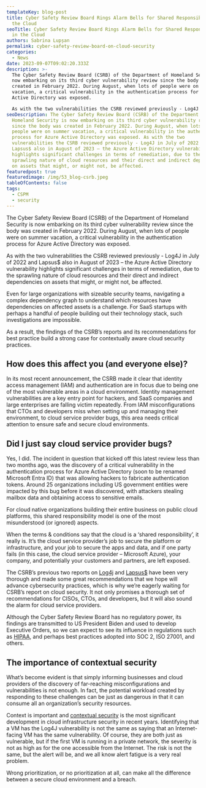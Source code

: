 ```yaml
---
templateKey: blog-post
title: Cyber Safety Review Board Rings Alarm Bells for Shared Responsibility in
  the Cloud
seoTitle: Cyber Safety Review Board Rings Alarm Bells for Shared Responsibility
  in the Cloud
authors: Sabrina Lupșan
permalink: cyber-safety-review-board-on-cloud-security
categories:
  - News
date: 2023-09-07T09:02:20.333Z
description: >-
  The Cyber Safety Review Board (CSRB) of the Department of Homeland Security is
  now embarking on its third cyber vulnerability review since the body was
  created in February 2022. During August, when lots of people were on summer
  vacation, a critical vulnerability in the authentication process for Azure
  Active Directory was exposed.

  As with the two vulnerabilities the CSRB reviewed previously - Log4J in July of 2022 and Lapsus$ also in August of 2023 – the Azure Active Directory vulnerability highlights significant challenges in terms of remediation, due to the sprawling nature of cloud resources and their direct and indirect dependencies on assets that might, or might not, be affected.  
seoDescription: The Cyber Safety Review Board (CSRB) of the Department of
  Homeland Security is now embarking on its third cyber vulnerability review
  since the body was created in February 2022. During August, when lots of
  people were on summer vacation, a critical vulnerability in the authentication
  process for Azure Active Directory was exposed. As with the two
  vulnerabilities the CSRB reviewed previously - Log4J in July of 2022 and
  Lapsus$ also in August of 2023 – the Azure Active Directory vulnerability
  highlights significant challenges in terms of remediation, due to the
  sprawling nature of cloud resources and their direct and indirect dependencies
  on assets that might, or might not, be affected.
featuredpost: true
featuredimage: /img/53_blog-csrb.jpeg
tableOfContents: false
tags:
  - CSPM
  - security
---
```

The Cyber Safety Review Board (CSRB) of the Department of Homeland Security is now embarking on its third cyber vulnerability review since the body was created in February 2022. During August, when lots of people were on summer vacation, a critical vulnerability in the authentication process for Azure Active Directory was exposed.  

As with the two vulnerabilities the CSRB reviewed previously - Log4J in July of 2022 and Lapsus$ also in August of 2023 – the Azure Active Directory vulnerability highlights significant challenges in terms of remediation, due to the sprawling nature of cloud resources and their direct and indirect dependencies on assets that might, or might not, be affected.  

Even for large organizations with sizeable security teams, navigating a complex dependency graph to understand which resources have dependencies on affected assets is a challenge. For SaaS startups with perhaps a handful of people building out their technology stack, such investigations are impossible.  

As a result, the findings of the CSRB’s reports and its recommendations for best practice build a strong case for contextually aware cloud security practices.  

## How does this affect you (and everyone else)? 

In its most recent announcement, the CSRB made it clear that identity access management (IAM) and authentication are in focus due to being one of the most vulnerable areas in a cloud environment. Identity management vulnerabilities are a key entry point for hackers, and SaaS companies and large enterprises are falling victim repeatedly. From IAM misconfigurations that CTOs and developers miss when setting up and managing their environment, to cloud service provider bugs, this area needs critical attention to ensure safe and secure cloud environments. 

## Did I just say cloud service provider bugs?  

Yes, I did. The incident in question that kicked off this latest review less than two months ago, was the discovery of a critical vulnerability in the authentication process for Azure Active Directory (soon to be renamed Microsoft Entra ID) that was allowing hackers to fabricate authentication tokens. Around 25 organizations including US government entities were impacted by this bug before it was discovered, with attackers stealing mailbox data and obtaining access to sensitive emails.  

For cloud native organizations building their entire business on public cloud platforms, this shared responsibility model is one of the most misunderstood (or ignored) aspects.  

When the terms & conditions say that the cloud is a ‘shared responsibility’, it really is. It’s the cloud service provider’s job to secure the platform or infrastructure, and your job to secure the apps and data, and if one party fails (in this case, the cloud service provider – Microsoft Azure), your company, and potentially your customers and partners, are left exposed. 

The CSRB’s previous two reports on [Log4j](https://www.cisa.gov/resources-tools/resources/csrb-log4j-key-findings-and-recommendations-summary) and [Lapsus$](https://www.cisa.gov/resources-tools/resources/review-attacks-associated-lapsus-and-related-threat-groups-executive-summary) have been very thorough and made some great recommendations that we hope will advance cybersecurity practices, which is why we’re eagerly waiting for CSRB’s report on cloud security. It not only promises a thorough set of recommendations for CISOs, CTOs, and developers, but it will also sound the alarm for cloud service providers.  

Although the Cyber Safety Review Board has no regulatory power, its findings are transmitted to US President Biden and used to develop Executive Orders, so we can expect to see its influence in regulations such as [HIPAA](https://cyscale.com/blog/hipaa-compliance-in-cloud/), and perhaps best practices adopted into SOC 2, ISO 27001, and others. 

## The importance of contextual security 

What’s become evident is that simply informing businesses and cloud providers of the discovery of far-reaching misconfigurations and vulnerabilities is not enough. In fact, the potential workload created by responding to these challenges can be just as dangerous in that it can consume all an organization’s security resources.  

Context is important and [contextual security](https://cyscale.com/blog/security-knowledge-graph-integrations/) is the most significant development in cloud infrastructure security in recent years. Identifying that a VM has the Log4J vulnerability is not the same as saying that an Internet-facing VM has the same vulnerability. Of course, they are both just as vulnerable, but if the first VM is running in a private network, the severity is not as high as for the one accessible from the Internet. The risk is not the same, but the alert will be, and we all know alert fatigue is a very real problem.  

Wrong prioritization, or no prioritization at all, can make all the difference between a secure cloud environment and a breach.